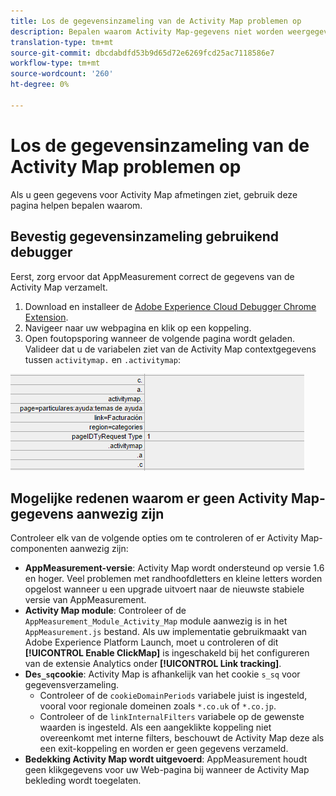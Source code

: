```yaml
---
title: Los de gegevensinzameling van de Activity Map problemen op
description: Bepalen waarom Activity Map-gegevens niet worden weergegeven in afbeeldingsaanvragen
translation-type: tm+mt
source-git-commit: dbcdabdfd53b9d65d72e6269fcd25ac7118586e7
workflow-type: tm+mt
source-wordcount: '260'
ht-degree: 0%

---
```



# Los de gegevensinzameling van de Activity Map problemen op

Als u geen gegevens voor Activity Map afmetingen ziet, gebruik deze pagina helpen bepalen waarom.

## Bevestig gegevensinzameling gebruikend debugger

Eerst, zorg ervoor dat AppMeasurement correct de gegevens van de Activity Map verzamelt.

1. Download en installeer de [Adobe Experience Cloud Debugger Chrome Extension](https://docs.adobe.com/content/help/en/debugger/using/experience-cloud-debugger.html).
2. Navigeer naar uw webpagina en klik op een koppeling.
3. Open foutopsporing wanneer de volgende pagina wordt geladen. Valideer dat u de variabelen ziet van de Activity Map contextgegevens tussen `activitymap.` en `.activitymap`:

![Foutopsporingsgegevens](assets/debugger.png)

## Mogelijke redenen waarom er geen Activity Map-gegevens aanwezig zijn

Controleer elk van de volgende opties om te controleren of er Activity Map-componenten aanwezig zijn:

* **AppMeasurement-versie**: Activity Map wordt ondersteund op versie 1.6 en hoger. Veel problemen met randhoofdletters en kleine letters worden opgelost wanneer u een upgrade uitvoert naar de nieuwste stabiele versie van AppMeasurement.
* **Activity Map module**: Controleer of de `AppMeasurement_Module_Activity_Map` module aanwezig is in het `AppMeasurement.js` bestand. Als uw implementatie gebruikmaakt van Adobe Experience Platform Launch, moet u controleren of dit **[!UICONTROL Enable ClickMap]** is ingeschakeld bij het configureren van de extensie Analytics onder **[!UICONTROL Link tracking]**.
* **De`s_sq`cookie**: Activity Map is afhankelijk van het cookie `s_sq` voor gegevensverzameling.
   * Controleer of de `cookieDomainPeriods` variabele juist is ingesteld, vooral voor regionale domeinen zoals `*.co.uk` of `*.co.jp`.
   * Controleer of de `linkInternalFilters` variabele op de gewenste waarden is ingesteld. Als een aangeklikte koppeling niet overeenkomt met interne filters, beschouwt de Activity Map deze als een exit-koppeling en worden er geen gegevens verzameld.
* **Bedekking Activity Map wordt uitgevoerd**: AppMeasurement houdt geen klikgegevens voor uw Web-pagina bij wanneer de Activity Map bekleding wordt toegelaten.
